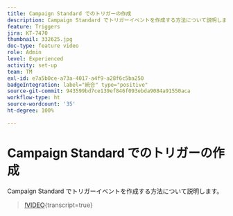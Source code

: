 ```yaml
---
title: Campaign Standard でのトリガーの作成
description: Campaign Standard でトリガーイベントを作成する方法について説明します。
feature: Triggers
jira: KT-7470
thumbnail: 332625.jpg
doc-type: feature video
role: Admin
level: Experienced
activity: set-up
team: TM
exl-id: e7a5b0ce-a73a-4017-a4f9-a28f6c5ba250
badgeIntegration: label="統合" type="positive"
source-git-commit: 943599bd7ce139ef846f093ebda9084a91550aca
workflow-type: ht
source-wordcount: '35'
ht-degree: 100%

---
```


# Campaign Standard でのトリガーの作成

Campaign Standard でトリガーイベントを作成する方法について説明します。

>[!VIDEO](https://video.tv.adobe.com/v/332625?learn=on){transcript=true}
